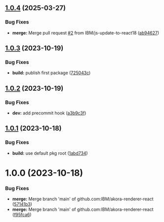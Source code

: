 ## [1.0.4](https://github.com/IBM/akora-renderer-react/compare/v1.0.3...v1.0.4) (2025-03-27)


### Bug Fixes

* **merge:** Merge pull request [#2](https://github.com/IBM/akora-renderer-react/issues/2) from IBM/js-update-to-react18 ([ab94627](https://github.com/IBM/akora-renderer-react/commit/ab94627f4f92f49d0d1e7fb6a04a594020168b84))

## [1.0.3](https://github.com/IBM/akora-renderer-react/compare/v1.0.2...v1.0.3) (2023-10-19)


### Bug Fixes

* **build:** publish first package ([725043c](https://github.com/IBM/akora-renderer-react/commit/725043c570d8db8d84dfd8745a970e7c583ca180))

## [1.0.2](https://github.com/IBM/akora-renderer-react/compare/v1.0.1...v1.0.2) (2023-10-19)


### Bug Fixes

* **dev:** add precommit hook ([a3b9c3f](https://github.com/IBM/akora-renderer-react/commit/a3b9c3f9ec73dd3e3a9e589dfabdb6a3588345a5))

## [1.0.1](https://github.com/IBM/akora-renderer-react/compare/v1.0.0...v1.0.1) (2023-10-18)


### Bug Fixes

* **build:** use default pkg root ([1abd734](https://github.com/IBM/akora-renderer-react/commit/1abd734e5109f87fb63dccdf0f1a4919c6142612))

# 1.0.0 (2023-10-18)


### Bug Fixes

* **merge:** Merge branch 'main' of github.com:IBM/akora-renderer-react ([57141b3](https://github.com/IBM/akora-renderer-react/commit/57141b36279f5e30319d00b8a69278a2a9db93d6))
* **merge:** Merge branch 'main' of github.com:IBM/akora-renderer-react ([f95fca6](https://github.com/IBM/akora-renderer-react/commit/f95fca6a76bb3fb31f6c0d42ba2da28aa45e8ce8))
